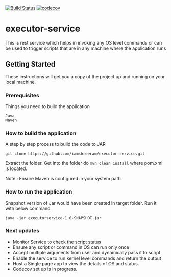 
[![Build Status](https://travis-ci.org/iamshreeram/executor-service.svg?branch=master)](https://travis-ci.org/iamshreeram/executor-service)
[![codecov](https://codecov.io/gh/iamshreeram/executor-service/branch/master/graph/badge.svg)](https://codecov.io/gh/iamshreeram/executor-service)


# executor-service

This is rest service which helps in invoking any OS level commands or can be used to trigger scripts that are in any machine where the application runs


## Getting Started

These instructions will get you a copy of the project up and running on your local machine.

### Prerequisites

Things you need to build the application

```
Java
Maven
```

### How to build the application

A step by step process to build the code to JAR

```
git clone https://github.com/iamshreeram/executor-service.git
```

Extract the folder. Get into the folder do `mvn clean install` where pom.xml is located.

Note : Ensure Maven is configured in your system path

### How to run the application

Snapshot version of Jar would have been created in target folder. Run it with below command

```
java -jar executorservice-1.0-SNAPSHOT.jar
```

### Next updates

* Monitor Service to check the script status
* Ensure any script or command in OS can run only once
* Accept multiple arguments from user and dynamically pass it to script
* Enable the service to run kernel level commands and return the output
* Host a Single page app to view the details of OS and status.
* Codecov set up is in progress.
